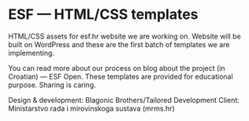 ESF — HTML/CSS templates
============

HTML/CSS assets for esf.hr website we are working on. Website will be built on WordPress and these are the first batch of templates we are implementing.

You can read more about our process on blog about the project (in Croatian) — ESF Open. These templates are provided for educational purpose. Sharing is caring.

Design & development: Blagonic Brothers/Tailored Development
Client: Ministarstvo rada i mirovinskoga sustava (mrms.hr)